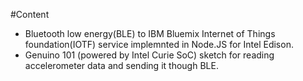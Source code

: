 #Content

- Bluetooth low energy(BLE) to IBM Bluemix Internet of Things foundation(IOTF) service implemnted in Node.JS for Intel Edison.
- Genuino 101 (powered by Intel Curie SoC) sketch for reading accelerometer data and sending it though BLE. 